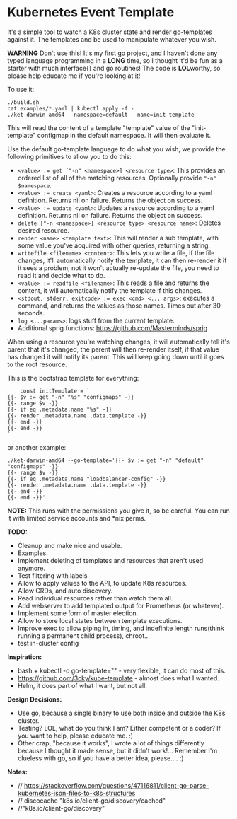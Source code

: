 Kubernetes Event Template
=========================

It's a simple tool to watch a K8s cluster state and render go-templates
against it. The templates and be used to manipulate whatever you wish.

**WARNING** Don't use this! It's my first go project, and I haven't
done any typed language programming in a **LONG** time, so I thought
it'd be fun as a starter with much interface{} and go routines!
The code is **LOL**worthy, so please help educate me if you're
looking at it!

To use it:

    ./build.sh
    cat examples/*.yaml | kubectl apply -f -
    ./ket-darwin-amd64 --namespace=default --name=init-template
	

This will read the content of a template "template" value of the 
"init-template" configmap in the default namespace. It will then
evaluate it.

Use the default go-template language to do what you wish, we
provide the following primitives to allow you to do this:

* `<value> := get ["-n" <namespace>] <resource type>`: This provides
an ordered list of all of the matching resources. Optionally
provide `"-n" $namespace`.
* `<value> := create <yaml>`: Creates a resource according to a yaml
definition. Returns nil on failure. Returns the object on success.
* `<value> := update <yaml>`: Updates a resource according to a yaml
definition. Returns nil on failure. Returns the object on success.
* `delete ["-n <namespace>] <resource type> <resource name>`: Deletes
desired resource.
* `render <name> <template text>`: This will render a sub
template, with some value you've acquired with other queries,
returning a string.
* `writefile <filename> <content>`: This lets you write a file,
if the file changes, it'll automatically notify the template,
it can then re-render it if it sees a problem, not it won't
actually re-update the file, you need to read it and decide
what to do.
* `<value> := readfile <filename>`: This reads a file and
returns the content, it will automatically notify the template
if this changes.
* `<stdout, stderr, exitcode> := exec <cmd> <... args>`: executes
a command, and returns the values as those names. Times out after
30 seconds.
* `log <...params>`: logs stuff from the current template.
* Additional sprig functions: https://github.com/Masterminds/sprig

When using a resource you're watching changes, it will automatically
tell it's parent that it's changed, the parent will then re-render
itself, if that value has changed it will notify its parent.
This will keep going down until it goes to the root resource.

This is the bootstrap template for everything:

	    const initTemplate = `
	{{- $v := get "-n" "%s" "configmaps" -}}
	{{- range $v -}}
	{{- if eq .metadata.name "%s" -}}
	{{- render .metadata.name .data.template -}}
	{{- end -}}
	{{- end -}}
	`

or another example:

	./ket-darwin-amd64 --go-template='{{- $v := get "-n" "default" "configmaps" -}}
	{{- range $v -}}
	{{- if eq .metadata.name "loadbalancer-config" -}}
	{{- render .metadata.name .data.template -}}
	{{- end -}}
	{{- end -}}'


**NOTE:** This runs with the permissions you give it, so be careful.
You can run it with limited service accounts and \*nix perms.

**TODO:**

* Cleanup and make nice and usable.
* Examples.
* Implement deleting of templates and resources that aren't
used anymore.
* Test filtering with labels
* Allow to apply values to the API, to update K8s resources.
* Allow CRDs, and auto discovery.
* Read individual resources rather than watch them all.
* Add webserver to add templated output for Prometheus
(or whatever).
* Implement some form of master election.
* Allow to store local states between template executions.
* Improve exec to allow piping in, timing, and indefinite
length runs(think running a permanent child process), chroot..
* test in-cluster config

**Inspiration:**

* bash + kubectl -o go-template="" - very flexible, it can
do most of this.
* https://github.com/3cky/kube-template - almost does what I
wanted.
* Helm, it does part of what I want, but not all.

**Design Decisions:**
* Use go, because a single binary to use both inside and
outside the K8s cluster.
* Testing? LOL, what do you think I am? Either competent or
a coder? If you want to help, please educate me. :)
* Other crap, "because it works", I wrote a lot of things
differently because I thought it made sense, but it didn't
work!... Remember I'm clueless with go, so if you have a
better idea, please.... :)

**Notes:**
* // https://stackoverflow.com/questions/47116811/client-go-parse-kubernetes-json-files-to-k8s-structures
*  //      discocache "k8s.io/client-go/discovery/cached"
* //"k8s.io/client-go/discovery"
